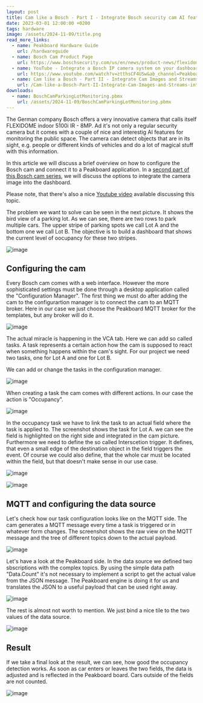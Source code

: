 ```yaml
---
layout: post
title: Cam like a Bosch - Part I - Integrate Bosch security cam AI features with Peakboard
date: 2023-03-01 12:00:00 +0200
tags: hardware
image: /assets/2024-11-09/title.png
read_more_links:
  - name: Peakboard Hardware Guide
    url: /hardwareguide
  - name: Bosch Cam Product Page
    url: https://www.boschsecurity.com/us/en/news/product-news/flexidome-5100i/
  - name: YouTube - Integrate a Bosch IP camera system on your dashboard
    url: https://www.youtube.com/watch?v=ztthsCF4USw&ab_channel=PeakboardEN
  - name: Cam like a Bosch - Part II - Integrate Cam Images and Streams into Peakboard Applications
    url: /Cam-like-a-Bosch-Part-II-Integrate-Cam-Images-and-Streams-into-Peakboard-Applications.html
downloads:
  - name: BoschCamParkingLotMonitoring.pbmx
    url: /assets/2024-11-09/BoschCamParkingLotMonitoring.pbmx
---
```

The German company Bosch offers a very innovative camera that calls itself FLEXIDOME indoor 5100i IR - 8MP. Ad it's not only a regular security camera but it comes with a couple of nice and interestig AI features for monitoring the public space. The camera can detect objects that are in its sight, e.g. people or different kinds of vehicles and do a lot of magical stuff with this information. 

In this article we will discuss a brief overview on how to configure the Bosch cam and connect it to a Peakboard application. In a [second part of this Bosch cam series](/Cam-like-a-Bosch-Part-II-Inegrate-Cam-Images-and-Streams-into-Peakboard-Applications.html), we will discuss the options to integrate the camera image into the dashboard.

Please note, that there's also a nice [Youtube video](https://www.youtube.com/watch?v=ztthsCF4USw&ab_channel=PeakboardEN) available discussing this topic.

The problem we want to solve can be seen in the next picture. It shows the bird view of a parking lot. As we can see, there are two rows to park multiple cars. The upper stripe of parking spots we call Lot A and the bottom one we call Lot B. The objective is to build a dashboard that shows the current level of oocupancy for these two stripes.

![image](/assets/2024-11-09/010.png)

## Configuring the cam

Every Bosch cam comes with a web interface. However the more sophisticated settings must be done through a desktop application called the "Configuration Manager". The first thing we must do after adding the cam to the configurartion manager is to connect the cam to an MQTT broker. Here in our case we just choose the Peakboard MQTT broker for the templates, but any broker will do it.

![image](/assets/2024-11-09/020.png)

The actual miracle is happening in the VCA tab. Here we can add so called tasks. A task represents a certain action how the cam is supposed to react when something happens within the cam's sight. For our project we need two tasks, one for Lot A and one for Lot B.

We can add or change the tasks in the configuration manager.

![image](/assets/2024-11-09/030.png)

When creating a task the cam comes with different actions. In our case the action is "Occupancy".

![image](/assets/2024-11-09/040.png)

In the occupancy task we have to link the task to an actual field where the task is applied to. The screenshot shows the task for Lot A. we can see the field is highlighted on the right side and integrated in the cam picture. Furthermore we need to define the so called Interscetion trigger. It defines, that even a small edge of the destination object in the field triggers the event. Of course we could also define, that the whole car must be located within the field, but that doesn't make sense in our use case.

![image](/assets/2024-11-09/050.png)

![image](/assets/2024-11-09/060.png)

## MQTT and configuring the data source

Let's check how our task configuration looks like on the MQTT side.
The cam generates a MQTT message every time a task is triggered or in whatever form changes. The screenshot shows the raw view on the MQTT message and the tree of different topics down to the actual payload.

![image](/assets/2024-11-09/070.png)

Let's have a look at the Peakboard side. In the data source we defined two sbscriptions with the complex topics. By using the simple data path "Data.Count" it's not necessary to implement a script to get the actual value from the JSON message. The Peakboard engine is doing it for us and translates the JSON to a useful payload that can be used right away.

![image](/assets/2024-11-09/080.png)

The rest is almost not worth to mention. We just bind a nice tile to the two values of the data source.

![image](/assets/2024-11-09/090.png)

## Result

If we take a final look at the result, we can see, how good the occupancy detection works. As soon as car enters or leaves the two fields, the data is adjusted and is reflected in the Peakboard board. Cars outside of the fields are not counted.

![image](/assets/2024-11-09/100.png)





